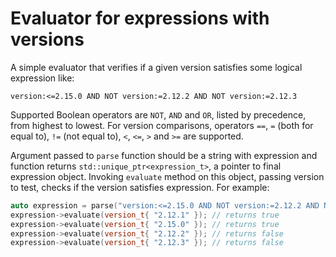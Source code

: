 # Evaluator for expressions with versions

A simple evaluator that verifies if a given version satisfies some logical expression like:

`version:<=2.15.0 AND NOT version:=2.12.2 AND NOT version:=2.12.3`

Supported Boolean operators are `NOT`, `AND` and `OR`, listed by precedence, from highest to lowest. For version comparisons, operators `==`, `=` (both for equal to), `!=` (not equal to), `<`, `<=`, `>` and `>=` are supported.

Argument passed to `parse` function should be a string with expression and function returns `std::unique_ptr<expression_t>`, a pointer to final expression object. Invoking `evaluate` method on this object, passing version to test, checks if the version satisfies expression. For example:

```c++
auto expression = parse("version:<=2.15.0 AND NOT version:=2.12.2 AND NOT version:=2.12.3");
expression->evaluate(version_t{ "2.12.1" }); // returns true
expression->evaluate(version_t{ "2.15.0" }); // returns true
expression->evaluate(version_t{ "2.12.2" }); // returns false
expression->evaluate(version_t{ "2.12.3" }); // returns false
```

